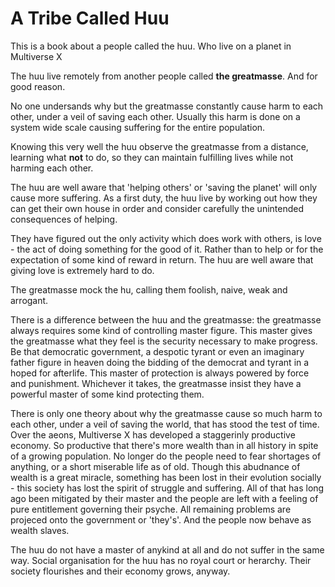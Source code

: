 # A Tribe Called **Huu**
This is a book about a people called the huu. Who live on a planet in Multiverse X

The huu live remotely from another people called **the greatmasse**. And for good reason.

No one undersands why but the greatmasse constantly cause harm to each other, under a veil of saving each other. Usually this harm is done on a system wide scale causing suffering for the entire population.

Knowing this very well the huu observe the greatmasse from a distance, learning what **not** to do, so they can maintain fulfilling lives while not harming each other.

The huu are well aware that 'helping others' or 'saving the planet' will only cause more suffering. As a first duty, the huu live by working out how they can get their own house in order and consider carefully the unintended consequences of helping.

They have figured out the only activity which does work with others, is love - the act of doing something for the good of it. Rather than to help or for the expectation of some kind of reward in return. The huu are well aware that giving love is extremely hard to do.

The greatmasse mock the hu, calling them foolish, naive, weak and arrogant.

There is a difference between the huu and the greatmasse: the greatmasse always requires some kind of controlling master figure. This master gives the greatmasse what they feel is the security necessary to make progress. Be that democratic government, a despotic tyrant or even an imaginary father figure in heaven doing the bidding of the democrat and tyrant in a hoped for afterlife. This master of protection is always powered by force and punishment. Whichever it takes, the greatmasse insist they have a powerful master of some kind protecting them. 

There is only one theory about why the greatmasse cause so much harm to each other, under a veil of saving the world, that has stood the test of time. Over the aeons, Multiverse X has developed a staggerinly productive economy. So productive that there's more wealth than in all history in spite of a growing population. No longer do the people need to fear shortages of anything, or a short miserable life as of old. Though this abudnance of wealth is a great miracle, something has been lost in their evolution socially - this society has lost the spirit of struggle and suffering. All of that has long ago been mitigated by their master and the people are left with a feeling of pure entitlement governing their psyche. All remaining problems are projeced onto the government or 'they's'. And the people now behave as wealth slaves.

The huu do not have a master of anykind at all and do not suffer in the same way. Social organisation for the huu has no royal court or herarchy. Their society flourishes and their economy grows, anyway.
